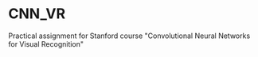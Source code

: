 # CNN_VR
Practical assignment for Stanford course "Convolutional Neural Networks for Visual Recognition"
